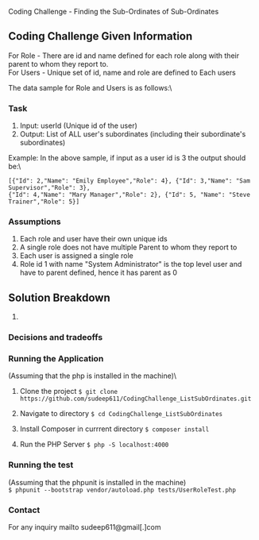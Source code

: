 Coding Challenge - Finding the Sub-Ordinates of Sub-Ordinates

## Coding Challenge Given Information
For Role - There are id and name defined for each role along with their parent to whom they report to. \
For Users - Unique set of id, name and role are defined to Each users 

The data sample for Role and Users is as follows:\

### Task
1. Input: userId (Unique id of the user) 
1. Output: List of ALL user's subordinates (including their subordinate's subordinates)

Example: In the above sample, if input as a user id is 3 the output should be:\
```
[{"Id": 2,"Name": "Emily Employee","Role": 4}, {"Id": 3,"Name": "Sam Supervisor","Role": 3},
{"Id": 4,"Name": "Mary Manager","Role": 2}, {"Id": 5, "Name": "Steve
Trainer","Role": 5}]
```

### Assumptions
1. Each role and user have their own unique ids
1. A single role does not have multiple Parent to whom they report to
1. Each user is assigned a single role
1. Role id 1 with name "System Administrator" is the top level user and have to parent defined, hence it has parent as 0

## Solution Breakdown
1. 

### Decisions and tradeoffs

### Running the Application
(Assuming that the php is installed in the machine)\

1. Clone the project
```$ git clone https://github.com/sudeep611/CodingChallenge_ListSubOrdinates.git```

1. Navigate to directory
```$ cd CodingChallenge_ListSubOrdinates```

1. Install Composer in currrent directory
```$ composer install```

1. Run the PHP Server
```$ php -S localhost:4000```


### Running the test
(Assuming that the phpunit is installed in the machine)\
```$ phpunit --bootstrap vendor/autoload.php tests/UserRoleTest.php```

### Contact 
For any inquiry mailto sudeep611@gmail[.]com
